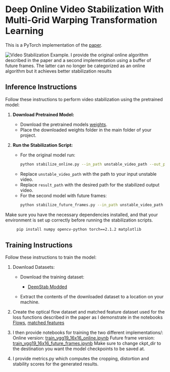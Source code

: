 # Deep Online Video Stabilization With Multi-Grid Warping Transformation Learning

This is a PyTorch implementation of the [paper](https://cg.cs.tsinghua.edu.cn/papers/TIP-2019-VideoStab.pdf).

![Video Stabilization Example](https://github.com/btxviny/Deep-Motion-Blind-Video-Stabilization/blob/main/result.gif).
I provide the original online algorithm described in the paper and a second implementation using a buffer of future frames. The latter can no longer be categorized as an online algorithm but it achieves better stabilization results

## Inference Instructions

Follow these instructions to perform video stabilization using the pretrained model:

1. **Download Pretrained Model:**
   - Download the pretrained models [weights]([https://drive.google.com/file/d/1zi5ASOnSdWRxrtIzz16WfOi3maB5Nylm/view?usp=drive_link](https://drive.google.com/drive/folders/1K8HfenNEr_0Joi6RdX4SfKVnCg-GjhvW?usp=sharing)).
   - Place the downloaded weights folder in the main folder of your project.

2. **Run the Stabilization Script:**
   - For the original model run:
     ```bash
     python stabilize_online.py --in_path unstable_video_path --out_path result_path
     ```
   - Replace `unstable_video_path` with the path to your input unstable video.
   - Replace `result_path` with the desired path for the stabilized output video.
   - For the second model with future frames:
     ```bash
     python stabilize_future_frames.py --in_path unstable_video_path --out_path result_path
     ```

Make sure you have the necessary dependencies installed, and that your environment is set up correctly before running the stabilization scripts.
```bash
     pip install numpy opencv-python torch==2.1.2 matplotlib
```



## Training Instructions

Follow these instructions to train the model:

1. Download Datasets:
   - Download the training dataset:
     - [DeepStab Modded](https://hyu-my.sharepoint.com/personal/kashifali_hanyang_ac_kr/_layouts/15/onedrive.aspx?id=%2Fpersonal%2Fkashifali%5Fhanyang%5Fac%5Fkr%2FDocuments%2FDeepStab%5FMod%2Erar&parent=%2Fpersonal%2Fkashifali%5Fhanyang%5Fac%5Fkr%2FDocuments&ga=1)

   - Extract the contents of the downloaded dataset to a location on your machine.

2. Create the optical flow dataset and matched feature dataset used for the loss functions described in the paper as I demonstrate in the notebooks [Flows](https://github.com/btxviny/StabNet/blob/main/Flows_dataset.ipynb),
[matched features](https://github.com/btxviny/StabNet/blob/main/matched_features_dataset.ipynb)

3. I then provide notebooks for training the two different implementations/:
   Online version: [train_vgg19_16x16_online.ipynb](https://github.com/btxviny/StabNet/blob/main/train_vgg19_16x16_online.ipynb)
   Future frame version: [train_vgg19_16x16_future_frames.ipynb](https://github.com/btxviny/StabNet/edit/main/train_vgg19_16x16_future_frames.ipynb)
   Make sure to change ckpt_dir to the destination you want the model checkpoints to be saved at.

5. I provide metrics.py which computes the cropping, distortion and stability scores for the generated results.
